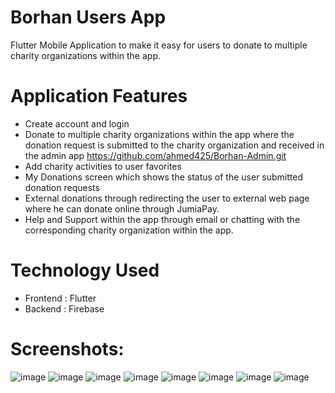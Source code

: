 # Borhan Users App

Flutter Mobile Application to make it easy for users to donate to multiple charity organizations within the app.

# Application Features

- Create account and login
- Donate to multiple charity organizations within the app where the donation request is submitted to the charity organization and received in the admin app https://github.com/ahmed425/Borhan-Admin.git 
- Add charity activities to user favorites
- My Donations screen which shows the status of the user submitted donation requests
- External donations through redirecting the user to external web page where he can donate online through JumiaPay.
- Help and Support within the app through email or chatting with the corresponding charity organization within the app.

# Technology Used

- Frontend : Flutter
- Backend  : Firebase

# Screenshots:
![image](https://i.imgur.com/0SqhWfk.png) 
![image](https://imgur.com/DkY7oyv) 
![image](https://i.imgur.com/7NaZcEU.png) 
![image](https://i.imgur.com/Bqs4G6p.png) 
![image](https://i.imgur.com/v5Vh91e.png) 
![image](https://i.imgur.com/BgJUnXE.png) 
![image](https://i.imgur.com/uDk0CPV.png) 
![image](https://i.imgur.com/HI5S3oY.png) 





